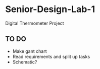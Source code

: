 # Senior-Design-Lab-1
Digital Thermometer Project

## TO DO
* Make gant chart
* Read requirements and split up tasks
* Schematic?
